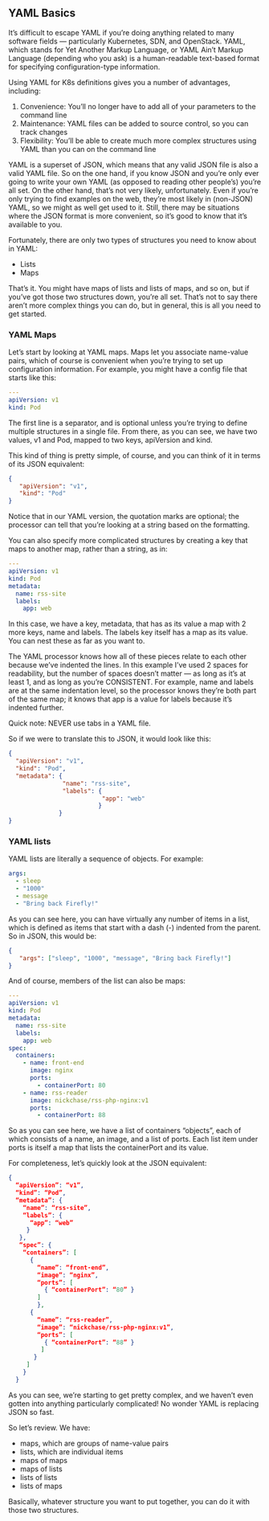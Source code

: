 ## YAML Basics ##
It’s difficult to escape YAML if you’re doing anything related to many software fields — particularly Kubernetes, SDN, and OpenStack. 
YAML, which stands for Yet Another Markup Language, or YAML Ain’t Markup Language (depending who you ask) is a human-readable text-based format for specifying configuration-type information.

Using YAML for K8s definitions gives you a number of advantages, including:
1. Convenience: You’ll no longer have to add all of your parameters to the command line
2. Maintenance: YAML files can be added to source control, so you can track changes
3. Flexibility: You’ll be able to create much more complex structures using YAML than you can on the command line

YAML is a superset of JSON, which means that any valid JSON file is also a valid YAML file. So on the one hand, if you know JSON and you’re only ever going to write your own YAML (as opposed to reading other people’s) you’re all set.  On the other hand, that’s not very likely, unfortunately.  Even if you’re only trying to find examples on the web, they’re most likely in (non-JSON) YAML, so we might as well get used to it.  Still, there may be situations where the JSON format is more convenient, so it’s good to know that it’s available to you.

Fortunately, there are only two types of structures you need to know about in YAML:
* Lists
* Maps

That’s it. You might have maps of lists and lists of maps, and so on, but if you’ve got those two structures down, you’re all set. That’s not to say there aren’t more complex things you can do, but in general, this is all you need to get started.

### YAML Maps ###
Let’s start by looking at YAML maps.  Maps let you associate name-value pairs, which of course is convenient when you’re trying to set up configuration information.  For example, you might have a config file that starts like this:

```yaml
---
apiVersion: v1
kind: Pod
```

The first line is a separator, and is optional unless you’re trying to define multiple structures in a single file. From there, as you can see, we have two values, v1 and Pod, mapped to two keys, apiVersion and kind.

This kind of thing is pretty simple, of course, and you can think of it in terms of its JSON equivalent:

```json
{
   "apiVersion": "v1",
   "kind": "Pod"
}
```

Notice that in our YAML version, the quotation marks are optional; the processor can tell that you’re looking at a string based on the formatting.

You can also specify more complicated structures by creating a key that maps to another map, rather than a string, as in:

```yaml
---
apiVersion: v1
kind: Pod
metadata:
  name: rss-site
  labels:
    app: web
```

In this case, we have a key, metadata, that has as its value a map with 2 more keys, name and labels. The labels key itself has a map as its value. You can nest these as far as you want to.

The YAML processor knows how all of these pieces relate to each other because we’ve indented the lines. In this example I’ve used 2 spaces for readability, but the number of spaces doesn’t matter — as long as it’s at least 1, and as long as you’re CONSISTENT.  For example, name and labels are at the same indentation level, so the processor knows they’re both part of the same map; it knows that app is a value for labels because it’s indented further.

Quick note: NEVER use tabs in a YAML file.

So if we were to translate this to JSON, it would look like this:
```json
{
  "apiVersion": "v1",
  "kind": "Pod",
  "metadata": {
               "name": "rss-site",
               "labels": {
                          "app": "web"
                         }
              }
}
```

### YAML lists ###
YAML lists are literally a sequence of objects.  For example:

```yaml
args:
  - sleep
  - "1000"
  - message
  - "Bring back Firefly!"
```

As you can see here, you can have virtually any number of items in a list, which is defined as items that start with a dash (-) indented from the parent.  So in JSON, this would be:
```json
{
   "args": ["sleep", "1000", "message", "Bring back Firefly!"]
}
```

And of course, members of the list can also be maps:
```yaml
---
apiVersion: v1
kind: Pod
metadata:
  name: rss-site
  labels:
    app: web
spec:
  containers:
    - name: front-end
      image: nginx
      ports:
        - containerPort: 80
    - name: rss-reader
      image: nickchase/rss-php-nginx:v1
      ports:
        - containerPort: 88
```

So as you can see here, we have a list of containers “objects”, each of which consists of a name, an image, and a list of ports.  Each list item under ports is itself a map that lists the containerPort and its value.

For completeness, let’s quickly look at the JSON equivalent:

```json
{ 
  “apiVersion”: “v1”, 
  “kind”: “Pod”, 
  “metadata”: { 
    “name”: “rss-site”, 
    “labels”: { 
      “app”: “web” 
     } 
   }, 
   “spec”: { 
    “containers”: [
      {
        “name”: “front-end”, 
        “image”: “nginx”, 
        “ports”: [
          { “containerPort”: “80” }
        ] 
        }, 
      { 
        “name”: “rss-reader”, 
        “image”: “nickchase/rss-php-nginx:v1”, 
        “ports”: [
          { “containerPort”: “88” }
         ] 
       }
     ]
    }
  }
```

As you can see, we’re starting to get pretty complex, and we haven’t even gotten into anything particularly complicated! No wonder YAML is replacing JSON so fast.

So let’s review.  We have:

* maps, which are groups of name-value pairs
* lists, which are individual items
* maps of maps
* maps of lists
* lists of lists
* lists of maps

Basically, whatever structure you want to put together, you can do it with those two structures.
